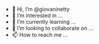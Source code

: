 
- 👋 Hi, I’m @giovaninetty
- 👀 I’m interested in ...
- 🌱 I’m currently learning ...
- 💞️ I’m looking to collaborate on ...
- 📫 How to reach me ...

<!---
Gata voce é enorme
--->
